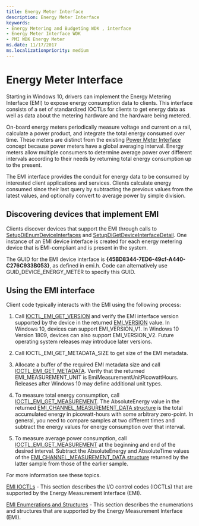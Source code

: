 ```yaml
---
title: Energy Meter Interface
description: Energy Meter Interface
keywords:
- Energy Metering and Budgeting WDK , interface
- Energy Meter Interface WDK
- PMI WDK Energy Meter
ms.date: 11/17/2017
ms.localizationpriority: medium
---
```


# Energy Meter Interface

Starting in Windows 10, drivers  can implement the Energy Metering Interface (EMI) to expose energy consumption data to clients. This interface consists of a set of standardized IOCTLs for clients to get energy data as well as data about the metering hardware and the hardware being metered. 

On-board energy meters periodically measure voltage and current on a rail, calculate a power product, and integrate the total energy consumed over time. These meters are distinct from the existing [Power Meter Interface](./power-meter-interface.md) concept because power meters have a global averaging interval. Energy meters allow multiple consumers to determine average power over different intervals according to their needs by returning total energy consumption up to the present.  

The EMI interface provides the conduit for energy data to be consumed by interested client applications and services.  Clients calculate energy consumed since their last query by subtracting the previous values from the latest values, and optionally convert to average power by simple division. 

## Discovering devices that implement EMI

Clients discover devices that support the EMI through calls to [SetupDiEnumDeviceInterfaces](/windows/desktop/api/setupapi/nf-setupapi-setupdienumdeviceinterfaces) and [SetupDiGetDeviceInterfaceDetail](/windows/desktop/api/setupapi/nf-setupapi-setupdigetdeviceinterfacedetaila). One instance of an EMI device interface is created for each energy metering device that is EMI-compliant and is present in the system. 

The GUID for the EMI device interface is **{45BD8344-7ED6-49cf-A440-C276C933B053}**, as defined in emi.h. Code can alternatively use GUID_DEVICE_ENERGY_METER to specify this GUID. 

## Using the EMI interface

Client code typically interacts with the EMI using the following process:

1. Call [IOCTL_EMI_GET_VERSION](/windows/desktop/api/emi/ni-emi-ioctl_emi_get_version) and verify the EMI interface version supported by the device in the returned [EMI_VERSION](/windows/desktop/api/emi/ns-emi-emi_version) value. In Windows 10, devices can support EMI_VERSION_V1. In Windows 10 Version 1809, devices can also support EMI_VERSION_V2. Future operating system releases may introduce later versions. 

2. Call IOCTL_EMI_GET_METADATA_SIZE to get size of the EMI metadata. 

3. Allocate a buffer of the required EMI metadata size and call [IOCTL_EMI_GET_METADATA](/windows/desktop/api/emi/ni-emi-ioctl_emi_get_metadata). Verify that the returned EMI_MEASUREMENT_UNIT is EmiMeasurementUnitPicowattHours. Releases after Windows 10 may define additional unit types. 

4. To measure total energy consumption, call [IOCTL_EMI_GET_MEASUREMENT](/windows/desktop/api/emi/ni-emi-ioctl_emi_get_measurement). The AbsoluteEnergy value in the returned [EMI_CHANNEL_MEASUREMENT_DATA structure](/windows/desktop/api/emi/ns-emi-emi_channel_measurement_data) is the total accumulated energy in picowatt-hours with some arbitrary zero-point. In general, you need to compare samples at two different times and subtract the energy values for energy consumption over that interval. 

5. To measure average power consumption, call [IOCTL_EMI_GET_MEASUREMENT](/windows/desktop/api/emi/ni-emi-ioctl_emi_get_measurement) at the beginning and end of the desired interval. Subtract the AbsoluteEnergy and AbsoluteTime values of the [EMI_CHANNEL_MEASUREMENT_DATA structure](/windows/desktop/api/emi/ns-emi-emi_channel_measurement_data) returned by the latter sample from those of the earlier sample.

For more information see these topics.

[EMI IOCTLs](/previous-versions/windows/hardware/drivers/dn957425(v=vs.85)) - 
 This section describes the I/O control codes (IOCTLs) that are supported by the Energy Measurement Interface (EMI).
 
[EMI Enumerations and Structures](/previous-versions/windows/hardware/drivers/dn957424(v=vs.85)) -
 This section describes the enumerations and structures that are supported by the Energy Measurement Interface (EMI).
 


